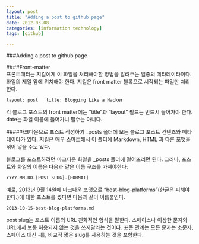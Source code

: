 ```yaml
---
layout: post
title: "Adding a post to github page"
date: 2012-03-08
categories: [information technology]
tags: [github]

---
```


###Adding a post to github page

####Front-matter  
프론트매터는 지킬에게 이 화일을 처리해야할 방법을 알려주는 일종의 메타데이타이다. 화일의 제일 앞에 위치해야 한다. 지킬은 front matter 블록으로 시작되는 파일만 처리한다.

`
layout: post  
title: Blogging Like a Hacker
`

각 블로그 포스트의 front matter에는 “title”과 “layout” 필드는 반드시 들어가야 한다. date는 화일 이름에 들어가니 필수는 아니다.

####마크다운으로 포스트 작성하기
_posts 폴더에 모든 블로그 포스트 컨텐츠와 메타데이타가 있다. 지킬은 매우 스마트해서 이 폴더에 Markdown, HTML 과 다른 포맷을 섞어 넣을 수도 있다.

블로그를 포스트하려면 마크다운 화일을 _posts 폴더에 떨어뜨리면 된다. 그러나, 포스트와 화일의 이름은 다음과 같은 이름 구조를 가져야한다:

`YYYY-MM-DD-[POST SLUG].[FORMAT]`

예로, 2013년 9월 14일에 마크다운 포맷으로 “best-blog-platforms”(한글은 피해야 한다.)에 대한 포스트를 썼다면 다음과 같이 이름붙인다.

`2013-10-15-best-blog-platforms.md`

post slug는 포스트 이름의 URL 친화적인 형식을 말한다. 스페이스나 이상한 문자와 URL에서 보통 허용되지 않는 것을 쓰지말라는 것이다. 표준 관례는 모든 문자는 소문자, 스페이스 대신 -를, 비교적 짧은 slug를 사용하는 것을 포함한다.

